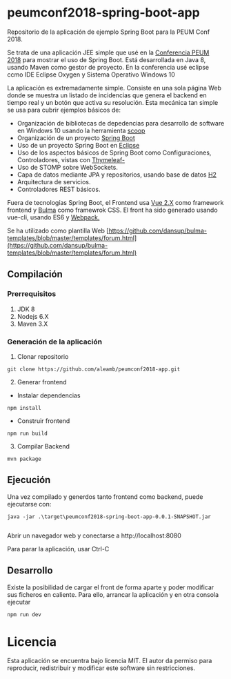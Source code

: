 # peumconf2018-spring-boot-app

Repositorio de la aplicación de ejemplo Spring Boot para la PEUM Conf 2018.

Se trata de una aplicación JEE simple que usé en la [Conferencia PEUM 2018](https://www.programaresunamierda.com/2018/07/peumconf-2018.html) para mostrar el uso de Spring Boot. 
Está desarrollada en Java 8, usando Maven como gestor de proyecto. En la conferencia usé eclipse ccmo IDE Eclipse Oxygen y Sistema Operativo Windows 10

La aplicación es extremadamente simple. Consiste en una sola página Web donde se muestra un listado de incidencias que genera el backend en tiempo real y un botón que activa su resolución.
Esta mecánica tan simple se usa para cubrir ejemplos básicos de:

- Organización de bibliotecas de depedencias para desarrollo de software en Windows 10 usando la herramienta [scoop](https://scoop.sh/)
- Organización de un proyecto [Spring Boot](https://spring.io/projects/spring-boot)
- Uso de un proyecto Spring Boot en [Eclipse](https://www.eclipse.org/)
- Uso de los aspectos básicos de Spring Boot como Configuraciones, Controladores, vistas con [Thymeleaf-](https://www.thymeleaf.org/)
- Uso de STOMP sobre WebSockets.
- Capa de datos mediante JPA y repositorios, usando base de datos [H2](http://www.h2database.com)
- Arquitectura de servicios.
- Controladores REST básicos.

Fuera de tecnologías Spring Boot, el Frontend usa [Vue 2.X](https://vuejs.org/) como framework frontend y [Bulma](https://bulma.io/) como framewrok CSS. El front ha sido generado usando vue-cli, usando ES6 y [Webpack.](https://webpack.js.org/)

Se ha utilizado como plantilla Web [https://github.com/dansup/bulma-templates/blob/master/templates/forum.html](https://github.com/dansup/bulma-templates/blob/master/templates/forum.html)

## Compilación

### Prerrequisitos

1. JDK 8
2. Nodejs 6.X
3. Maven 3.X

### Generación de la aplicación

1. Clonar repositorio

```
git clone https://github.com/aleamb/peumconf2018-app.git
```

2. Generar frontend

- Instalar dependencias

``` 
npm install
```
- Construir frontend

``` 
npm run build
```

3. Compilar Backend

```
mvn package
```

## Ejecución

Una vez compilado y generdos tanto frontend como backend, puede ejecutarse con:

```
java -jar .\target\peumconf2018-spring-boot-app-0.0.1-SNAPSHOT.jar


```

Abrir un navegador web y conectarse a http://localhost:8080

Para parar la aplicación, usar Ctrl-C

## Desarrollo

Existe la posibilidad de cargar el front de forma aparte y poder modificar sus ficheros en caliente. Para ello, arrancar la aplicación y en otra consola ejecutar 

```
npm run dev

```

# Licencia

Esta aplicación se encuentra bajo licencia MIT. 
El autor da permiso para reproducir, redistribuir y modificar este software sin restricciones.


